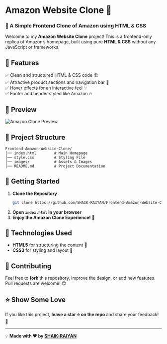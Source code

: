 # Amazon Website Clone 🚀

### 🌟 A Simple Frontend Clone of Amazon using HTML & CSS

Welcome to my **Amazon Website Clone** project! This is a frontend-only replica of Amazon’s homepage, built using pure **HTML & CSS** without any JavaScript or frameworks. 


## 🎯 Features
✅ Clean and structured HTML & CSS code 🏗️  
✅ Attractive product sections and navigation bar 🛒  
✅ Hover effects for an interactive feel ✨  
✅ Footer and header styled like Amazon 🔥  

## 📸 Preview
![Amazon Clone Preview](https://shaik-raiyan.github.io/Frontend-Amazon-Website-Clone/)

## 📂 Project Structure
```
Frontend-Amazon-Website-Clone/
│── index.html        # Main Homepage
│── style.css         # Styling File
│── images/           # Assets & Images
│── README.md         # Project Documentation
```

## 🚀 Getting Started
1. **Clone the Repository**  
   ```sh
   git clone https://github.com/SHAIK-RAIYAN/Frontend-Amazon-Website-Clone.git
   ```
2. **Open `index.html` in your browser**  
3. **Enjoy the Amazon Clone Experience!** 🎉

## 🎨 Technologies Used
- **HTML5** for structuring the content 📄
- **CSS3** for styling and layout 🎨



## 🙌 Contributing
Feel free to **fork** this repository, improve the design, or add new features. Pull requests are welcome! 😊

## ⭐ Show Some Love
If you like this project, **leave a star ⭐ on the repo** and share your feedback! 🚀

---
💡 **Made with ❤️ by [SHAIK-RAIYAN](https://github.com/SHAIK-RAIYAN)**
